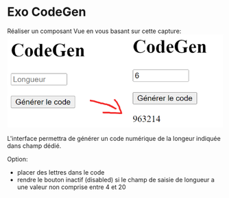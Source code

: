 # Exo CodeGen

Réaliser un composant Vue en vous basant sur cette capture:
<img src="codegen-capture.png" />

L'interface permettra de générer un code numérique de la longeur indiquée dans champ dédié.

Option:
- placer des lettres dans le code
- rendre le bouton inactif (disabled) si le champ de saisie de longueur a une valeur non comprise entre 4 et 20